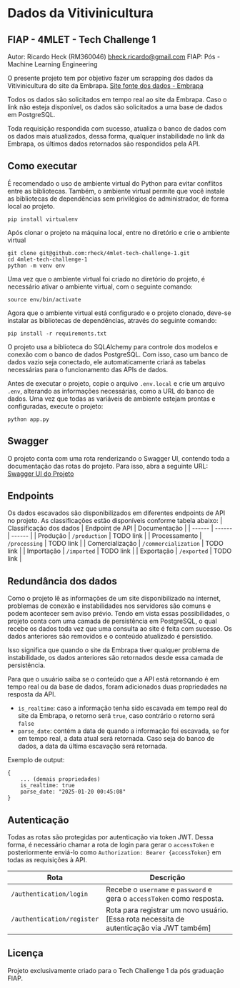 # Dados da Vitivinicultura
## FIAP - 4MLET - Tech Challenge 1

Autor: Ricardo Heck (RM360046) <bheck.ricardo@gmail.com>
FIAP: Pós - Machine Learning Engineering

O presente projeto tem por objetivo fazer um scrapping dos dados da Vitivinicultura do site da Embrapa.
[Site fonte dos dados - Embrapa](http://vitibrasil.cnpuv.embrapa.br/index.php)

Todos os dados são solicitados em tempo real ao site da Embrapa. Caso o link não esteja disponível, os dados são solicitados a uma base de dados em PostgreSQL.

Toda requisição respondida com sucesso, atualiza o banco de dados com os dados mais atualizados, dessa forma, qualquer instabilidade no link da Embrapa, os últimos dados retornados são respondidos pela API.

## Como executar

É recomendado o uso de ambiente virtual do Python para evitar conflitos entre as bibliotecas.
Também, o ambiente virtual permite que você instale as bibliotecas de dependências sem privilégios de administrador, de forma local ao projeto.
```
pip install virtualenv
```

Após clonar o projeto na máquina local, entre no diretório e crie o ambiente virtual

```
git clone git@github.com:rheck/4mlet-tech-challenge-1.git
cd 4mlet-tech-challenge-1
python -m venv env
```

Uma vez que o ambiente virtual foi criado no diretório do projeto, é necessário ativar o ambiente virtual, com o seguinte comando:
```
source env/bin/activate
```

Agora que o ambiente virtual está configurado e o projeto clonado, deve-se instalar as bibliotecas de dependências, através do seguinte comando:
```
pip install -r requirements.txt
```

O projeto usa a biblioteca do SQLAlchemy para controle dos modelos e conexão com o banco de dados PostgreSQL.
Com isso, caso um banco de dados vazio seja conectado, ele automaticamente criará as tabelas necessárias para o funcionamento das APIs de dados.

Antes de executar o projeto, copie o arquivo `.env.local` e crie um arquivo `.env`, alterando as informações necessárias, como a URL do banco de dados.
Uma vez que todas as variáveis de ambiente estejam prontas e configuradas, execute o projeto:
```
python app.py
```

## Swagger

O projeto conta com uma rota renderizando o Swagger UI, contendo toda a documentação das rotas do projeto.
Para isso, abra a seguinte URL: [Swagger UI do Projeto](https://rheck-4mlet-tech-challenge-1.vercel.app/swagger-ui)

## Endpoints

Os dados escavados são disponibilizados em diferentes endpoints de API no projeto.
As classificações estão disponíveis conforme tabela abaixo:
| Classificação dos dados | Endpoint de API | Documentação |
| ------ | ------ | ------ |
| Produção | `/production` | TODO link |
| Processamento | `/processing` | TODO link |
| Comercialização | `/commercialization` | TODO link |
| Importação | `/imported` | TODO link |
| Exportação | `/exported` | TODO link |

## Redundância dos dados

Como o projeto lê as informações de um site disponibilizado na internet, problemas de conexão e instabilidades nos servidores são comuns e podem acontecer sem aviso prévio.
Tendo em vista essas possibilidades, o projeto conta com uma camada de persistência em PostgreSQL, o qual recebe os dados toda vez que uma consulta ao site é feita com sucesso. Os dados anteriores são removidos e o conteúdo atualizado é persistido.

Isso significa que quando o site da Embrapa tiver qualquer problema de instabilidade, os dados anteriores são retornados desde essa camada de persistência.

Para que o usuário saiba se o conteúdo que a API está retornando é em tempo real ou da base de dados, foram adicionados duas propriedades na resposta da API.
- `is_realtime`: caso a informação tenha sido escavada em tempo real do site da Embrapa, o retorno será `true`, caso contrário o retorno será `false`
- `parse_date`: contém a data de quando a informação foi escavada, se for em tempo real, a data atual será retornada. Caso seja do banco de dados, a data da última escavação será retornada.

Exemplo de output:
```
{
    ... (demais propriedades)
    is_realtime: true
    parse_date: "2025-01-20 00:45:08"
}
```

## Autenticação

Todas as rotas são protegidas por autenticação via token JWT.
Dessa forma, é necessário chamar a rota de login para gerar o `accessToken` e posteriormente enviá-lo como `Authorization: Bearer {accessToken}` em todas as requisições à API.

| Rota | Descrição |
| ------ | ------ |
| `/authentication/login` | Recebe o `username` e `password` e gera o `accessToken` como resposta. |
| `/authentication/register` | Rota para registrar um novo usuário. [Essa rota necessita de autenticação via JWT também] |

## Licença

Projeto exclusivamente criado para o Tech Challenge 1 da pós graduação FIAP.
